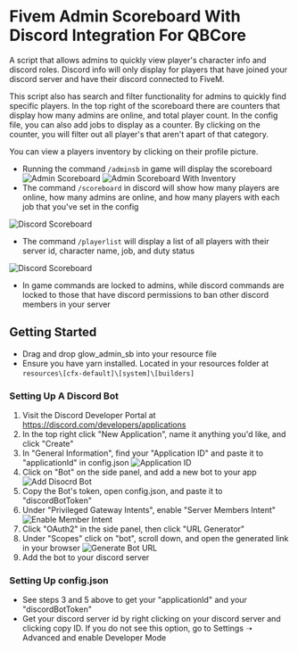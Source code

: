 # Fivem Admin Scoreboard With Discord Integration For QBCore

A script that allows admins to quickly view player's character info and discord roles. Discord info will only display for players that have joined your discord server and have their discord connected to FiveM.

This script also has search and filter functionality for admins to quickly find specific players. In the top right of the scoreboard there are counters that display how many admins are online, and total player count. In the config file, you can also add jobs to display as a counter. By clicking on the counter, you will filter out all player's that aren't apart of that category.

You can view a players inventory by clicking on their profile picture.

- Running the command `/adminsb` in game will display the scoreboard 
![Admin Scoreboard](https://i.imgur.com/UbEkiBd.png)
![Admin Scoreboard With Inventory](https://i.imgur.com/pHBQLxZ.png)
- The command `/scoreboard` in discord will show how many players are online, how many admins are online, and how many players with each job that you've set in the config

![Discord Scoreboard](https://i.imgur.com/mI0Az8b.png)
- The command `/playerlist` will display a list of all players with their server id, character name, job, and duty status

![Discord Scoreboard](https://i.imgur.com/4SdB61G.png) 
- In game commands are locked to admins, while discord commands are locked to those that have discord permissions to ban other discord members in your server

## Getting Started
- Drag and drop glow_admin_sb into your resource file
- Ensure you have yarn installed. Located in your resources folder at `resources\[cfx-default]\[system]\[builders]`

### Setting Up A Discord Bot
1. Visit the Discord Developer Portal at https://discord.com/developers/applications
2. In the top right click "New Application", name it anything you'd like, and click "Create"
3. In "General Information", find your "Application ID" and paste it to "applicationId" in config.json
![Application ID](https://i.imgur.com/Bj9x3lv.png)
4. Click on "Bot" on the side panel, and add a new bot to your app
![Add Disocrd Bot](https://i.imgur.com/MaEwLrX.png)
5. Copy the Bot's token, open config.json, and paste it  to "discordBotToken"
6. Under "Privileged Gateway Intents", enable "Server Members Intent"
![Enable Member Intent](https://i.imgur.com/bTuQgo6.png)
7. Click "OAuth2" in the side panel, then click "URL Generator"
8. Under "Scopes" click on "bot", scroll down, and open the generated link in your browser
![Generate Bot URL](https://i.imgur.com/3FXCRpV.png)
9. Add the bot to your discord server

### Setting Up config.json
- See steps 3 and 5 above to get your "applicationId" and your "discordBotToken"
- Get your discord server id by right clicking on your discord server and clicking copy ID. If you do not see this option, go to Settings ➝ Advanced and enable Developer Mode

